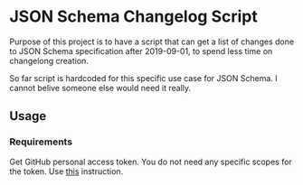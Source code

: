 # JSON Schema Changelog Script

Purpose of this project is to have a script that can get a list of changes done to JSON Schema specification after 2019-09-01, to spend less time on changelong creation.

So far script is hardcoded for this specific use case for JSON Schema. I cannot belive someone else would need it really.

## Usage

### Requirements

Get GitHub personal access token. You do not need any specific scopes for the token. Use [this](https://docs.github.com/en/free-pro-team@latest/github/authenticating-to-github/creating-a-personal-access-token) instruction.

